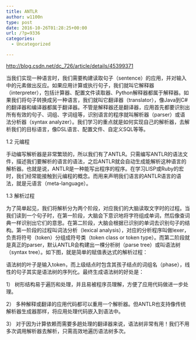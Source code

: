 ```yaml
---
title: ANTLR
author: w1100n
type: post
date: 2016-10-26T01:28:25+00:00
url: /?p=9336
categories:
  - Uncategorized

---
```

http://blog.csdn.net/dc_726/article/details/45399371

当我们实现一种语言时，我们需要构建读取句子（sentence）的应用，并对输入中的元素做出反应。如果应用计算或执行句子，我们就叫它解释器（interpreter），包括计算器、配置文件读取器、Python解释器都属于解释器。如果我们将句子转换成另一种语言，我们就叫它翻译器（translator），像Java到C#的翻译器和编译器都属于翻译器。不管是解释器还是翻译器，应用首先都要识别出所有有效的句子、词组、字词组等，识别语言的程序就叫解析器（parser）或语法分析器（syntax analyzer）。我们学习的重点就是如何实现自己的解析器，去解析我们的目标语言，像DSL语言、配置文件、自定义SQL等等。

1.2 元编程
  
手动编写解析器是非常繁琐的，所以我们有了ANTLR。只需编写ANTLR的语法文件，描述我们要解析的语言的语法，之后ANTLR就会自动生成能解析这种语言的解析器。也就是说，ANTLR是一种能写出程序的程序。在学习LISP或Ruby的宏时，我们经常能接触到元编程的概念。而用来声明我们语言的ANTLR语言的语法，就是元语言（meta-language）。

1.3 解析过程
  
为了简单起见，我们将解析分为两个阶段，对应我们的大脑读取文字时的过程。当我们读到一个句子时，在第一阶段，大脑会下意识地将字符组成单词，然后像查词典一样识别出它们的意思。在第二阶段，大脑会根据已识别的单词去识别句子的结构。第一阶段的过程叫词法分析（lexical analysis），对应的分析程序叫做lexer，负责将符号（token）分组成符号类（token class or token type）。而第二阶段就是真正的parser，默认ANTLR会构建出一棵分析树（parse tree）或叫语法树（syntax tree）。如下图，就是简单的赋值表达式的解析过程：

语法树的叶子是输入token，而上级结点时包含其孩子结点的词组名（phase），线性的句子其实是语法树的序列化。最终生成语法树的好处是：

1） 树形结构易于遍历和处理，并且易被程序员理解，方便了应用代码做进一步处理。

2） 多种解释或翻译的应用代码都可以重用一个解析器。但ANTLR也支持像传统解析器生成器那样，将应用处理代码嵌入到语法中。

3） 对于因为计算依赖而需要多趟处理的翻译器来说，语法树非常有用！我们不用多次调用解析器去解析，只需高效地遍历语法树多次。